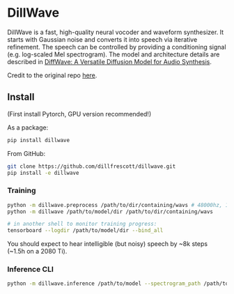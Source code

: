 # DillWave

DillWave is a fast, high-quality neural vocoder and waveform synthesizer. It starts with Gaussian noise and converts it into speech via iterative refinement. The speech can be controlled by providing a conditioning signal (e.g. log-scaled Mel spectrogram). The model and architecture details are described in [DiffWave: A Versatile Diffusion Model for Audio Synthesis](https://arxiv.org/pdf/2009.09761.pdf).

Credit to the original repo [here](https://github.com/lmnt-com/diffwave).

## Install

(First install Pytorch, GPU version recommended!)

As a package:
```bash
pip install dillwave
```

From GitHub:
```bash
git clone https://github.com/dillfrescott/dillwave.git
pip install -e dillwave
```

### Training

```bash
python -m dillwave.preprocess /path/to/dir/containing/wavs # 48000hz, 1 channel
python -m dillwave /path/to/model/dir /path/to/dir/containing/wavs

# in another shell to monitor training progress:
tensorboard --logdir /path/to/model/dir --bind_all
```

You should expect to hear intelligible (but noisy) speech by ~8k steps (~1.5h on a 2080 Ti).

### Inference CLI
```bash
python -m dillwave.inference /path/to/model --spectrogram_path /path/to/spectrogram -o output.wav [--fast]
```
